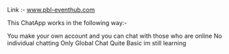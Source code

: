 Link :- www.pbl-eventhub.com

This ChatApp works in the following way:-

You make your own account and you can chat with those who are online
No individual chatting
Only Global Chat 
Quite Basic im still learning
